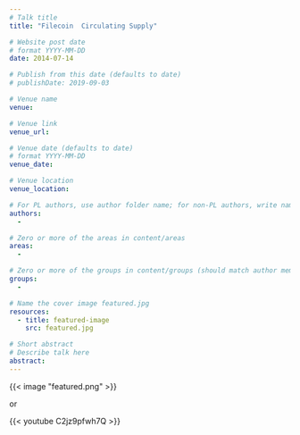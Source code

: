 ```yaml
---
# Talk title
title: "Filecoin  Circulating Supply"

# Website post date
# format YYYY-MM-DD
date: 2014-07-14

# Publish from this date (defaults to date)
# publishDate: 2019-09-03

# Venue name
venue:

# Venue link
venue_url:

# Venue date (defaults to date)
# format YYYY-MM-DD
venue_date:

# Venue location
venue_location:

# For PL authors, use author folder name; for non-PL authors, write name as in paper within ""
authors:
  -

# Zero or more of the areas in content/areas
areas:
  -

# Zero or more of the groups in content/groups (should match author membership)
groups:
  -

# Name the cover image featured.jpg
resources:
  - title: featured-image
    src: featured.jpg

# Short abstract
# Describe talk here
abstract:    
---
```


{{< image "featured.png" >}}

or

{{< youtube C2jz9pfwh7Q >}}
